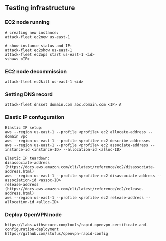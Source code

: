 
## Testing infrastructure

### EC2 node running

```
# creating new instance:
attack-fleet ec2new us-east-1

# show instance status and IP:
attack-fleet ec2show us-east-1
attack-fleet ec2ops start us-east-1 <id>
sshaws <IP>
```

### EC2 node decommission

```
attack-fleet ec2kill us-east-1 <id>
```

### Setting DNS record

    attack-fleet dnsset domain.com abc.domain.com <IP> A

### Elastic IP confuguration

```
Elastic IP setup:
aws --region us-east-1 --profile <profile> ec2 allocate-address --domain vpc
aws --region us-east-1 --profile <profile> ec2 describe-addresses
aws --region us-east-1 --profile <profile> ec2 associate-address --instance-id <instance-ID> --allocation-id <alloc-ID> 

Elastic IP teardown:
disassociate-address (https://docs.aws.amazon.com/cli/latest/reference/ec2/disassociate-address.html)
aws --region us-east-1 --profile <profile> ec2 disassociate-address --association-id <assoc-ID>
release-address (https://docs.aws.amazon.com/cli/latest/reference/ec2/release-address.html)
aws --region us-east-1 --profile <profile> ec2 release-address --allocation-id <alloc-ID>
```

### Deploy OpenVPN node

```
https://labs.withsecure.com/tools/rapid-openvpn-certificate-and-configuration-deployment
https://github.com/stufus/openvpn-rapid-config
```
